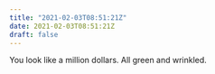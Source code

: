 ```yaml
---
title: "2021-02-03T08:51:21Z"
date: 2021-02-03T08:51:21Z
draft: false
---
```


You look like a million dollars.  All green and wrinkled.
